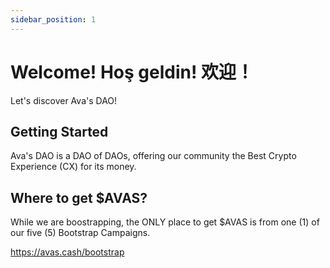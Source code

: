 ```yaml
---
sidebar_position: 1
---
```


# Welcome! Hoş geldin! 欢迎！

Let's discover Ava's DAO!


## Getting Started

Ava's DAO is a DAO of DAOs, offering our community the Best Crypto Experience (CX) for its money.


## Where to get $AVAS?

While we are boostrapping, the ONLY place to get $AVAS is from one (1) of our five (5) Bootstrap Campaigns.

https://avas.cash/bootstrap
